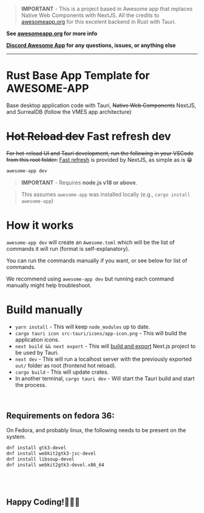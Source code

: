 > **IMPORTANT** - This is a project based in Awesome app that replaces Native Web Components with NextJS.
> All the credits to [awesomeapp.org](https://awesomeapp.org) for this excelent backend in Rust with Tauri.


**See [awesomeapp.org](https://awesomeapp.org) for more info**

**[Discord Awesome App](https://discord.gg/XuKWrNGKpC) for any questions, issues, or anything else**

---

# Rust Base App Template for AWESOME-APP

Base desktop application code with Tauri, <del>Native Web Components</del> NextJS, and SurrealDB (follow the VMES app
architecture)

# <del>Hot Reload dev</del> Fast refresh dev

<del>For hot-reload UI and Tauri development, run the following in your VSCode from this root folder:</del>
[Fast refresh](https://nextjs.org/docs/basic-features/fast-refresh) is provided by NextJS, as simple as is :grin:

```sh
awesome-app dev
```

> **IMPORTANT** - Requires **node.js v18 or above**.


> This assumes `awesome-app` was installed locally (e.g., `cargo install awesome-app`)

# How it works

`awesome-app dev` will create an `Awesome.toml` which will be the list of commands it will run (format is
self-explanatory).

You can run the commands manually if you want, or see below for list of commands.

We recommend using `awesome-app dev` but running each command manually might help troubleshoot.

# Build manually

- `yarn install` - This will keep `node_modules` up to date.
- `cargo tauri icon src-tauri/icons/app-icon.png` - This will build the application icons.
- `next build && next export` - This
  will [build and export](https://nextjs.org/docs/advanced-features/static-html-export#next-export) Next.js project to
  be used by Tauri.
- `next dev` - This will run a localhost server with the previously exported `out/` folder as root (frontend hot
  reload).
- `cargo build` - This will update crates.
- In another terminal, `cargo tauri dev` - Will start the Tauri build and start the process.

<br />

## Requirements on fedora 36:

On Fedora, and probably linux, the following needs to be present on the system.

```sh
dnf install gtk3-devel
dnf install webkit2gtk3-jsc-devel 
dnf install libsoup-devel
dnf install webkit2gtk3-devel.x86_64
```

<br /><br />

## Happy Coding!:tada::tada::tada: